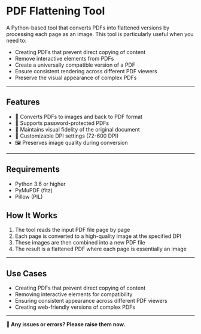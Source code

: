 # PDF Flattening Tool

A Python-based tool that converts PDFs into flattened versions by processing each page as an image. This tool is particularly useful when you need to:
- Creating PDFs that prevent direct copying of content
- Remove interactive elements from PDFs
- Create a universally compatible version of a PDF
- Ensure consistent rendering across different PDF viewers
- Preserve the visual appearance of complex PDFs

---

## Features

- 🔄 Converts PDFs to images and back to PDF format
- 🔐 Supports password-protected PDFs
- 🎨 Maintains visual fidelity of the original document
- 📐 Customizable DPI settings (72-600 DPI)
- 🖼️ Preserves image quality during conversion

---

## Requirements

- Python 3.6 or higher
- PyMuPDF (fitz)
- Pillow (PIL)

## How It Works

1. The tool reads the input PDF file page by page
2. Each page is converted to a high-quality image at the specified DPI
3. These images are then combined into a new PDF file
4. The result is a flattened PDF where each page is essentially an image

---

## Use Cases

- Creating PDFs that prevent direct copying of content
- Removing interactive elements for compatibility
- Ensuring consistent appearance across different PDF viewers
- Creating web-friendly versions of complex PDFs

---

**🤝 Any issues or errors? Please raise them now.**

